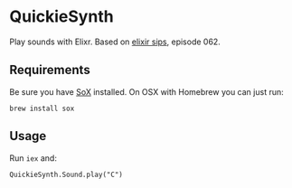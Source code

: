 # QuickieSynth

Play sounds with Elixr.
Based on [elixir sips](http://elixirsips.com/), episode 062.

## Requirements

Be sure you have [SoX](http://sox.sourceforge.net/sox.html) installed.
On OSX with Homebrew you can just run:

```
brew install sox
```

## Usage

Run `iex` and:

```
QuickieSynth.Sound.play("C")
```
